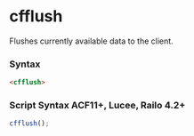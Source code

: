 # cfflush

Flushes currently available data to the client.

### Syntax

```html
<cfflush>
```

### Script Syntax ACF11+, Lucee, Railo 4.2+

```javascript
cfflush();
```
